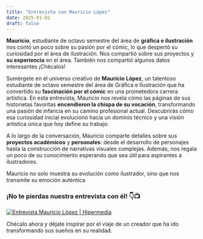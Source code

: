 ```yaml
---
title: "Entrevista con Mauricio López"
date: 2025-01-02
draft: false
---
```


**Mauricio**, estudiante de octavo semestre del área de **gráfica e ilustración** nos contó un poco sobre su pasión por el cómic, lo que despertó su curiosidad por el área de ilustración. Nos compartió sobre sus proyectos y **su experiencia** en el área. También nos compartió algunos datos interesantes ¡Chécalos!

<!--more-->

Sumérgete en el universo creativo de **Mauricio López**, un talentoso estudiante de octavo semestre del área de Gráfica e Ilustración que ha convertido su **fascinación por el cómic** en una prometedora carrera artística. En esta entrevista, Mauricio nos revela cómo las páginas de sus historietas favoritas **encendieron la chispa de su vocación**, transformando una pasión de infancia en su camino profesional actual. Descubrirás cómo esa curiosidad inicial evolucionó hacia un dominio técnico y una visión artística única que hoy define su trabajo.

A lo largo de la conversación, Mauricio comparte detalles sobre sus **proyectos académicos** y **personales**: desde el desarrollo de personajes hasta la construcción de narrativas visuales complejas. 
Además, nos regala un poco de su conocimiento esperando que sea útil para aspirantes a ilustradores.

Mauricio no solo muestra su evolución como ilustrador, sino que nos transmite su emoción auténtica 
 
### ¡No te pierdas nuestra entrevista con él! 👇📺

[![Entrevista Mauricio López | Hipermedia](https://i.ytimg.com/an_webp/v0-hakMScPY/mqdefault_6s.webp?du=3000&sqp=CILp4MEG&rs=AOn4CLDDLkEEdgnUrIN4imgO50sK-yRIow)](https://www.youtube.com/watch?v=v0-hakMScPY)

Chécalo ahora y déjate inspirar por el viaje de un creador que ha ido transformando sus sueños en su realidad.